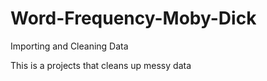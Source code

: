 # Word-Frequency-Moby-Dick
Importing and Cleaning Data

This is a projects that cleans up messy data
